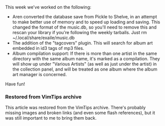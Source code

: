 <!-- :metadata:

title: Exaile 0.3 Roundup for November 5th, 2008
tags: Exaile
published: 2008-11-05T23:18:35-0700
summary:

This week we've worked on the following:

-->

<p>This week we've worked on the following:</p>
 <p><ul>
 <li>Aren converted
the database save from Pickle to Shelve, in an attempt to make better use of
memory and to speed up loading and saving.  This changed the format of the
music.db, so you'll need to remove this and rescan your library if you're
following the weekly tarballs.  Just rm ~/.local/share/exaile/music.db</li>
<li>The addition of the "tagcovers" plugin.  This will search for album art
embedded in id3 tags of mp3 files.</li>
 <li>Album compilation support:  If
there is more than one artist in the same directory with the same album name,
it's marked as a compilation.  They will show up under "Various Artists" (as
well as just under the artist) in the collection panel, and will be treated as
one album where the album art manager is concerned.</li>
 </ul>
 </p>
<p>Have fun!</p>

<div class="restored-from-archive">
  <h3>Restored from VimTips archive</h3>
  <p>
  This article was restored from the VimTips archive. There's probably
  missing images and broken links (and even some flash references), but it
  was still important to me to bring them back.
  </p>
</div>
